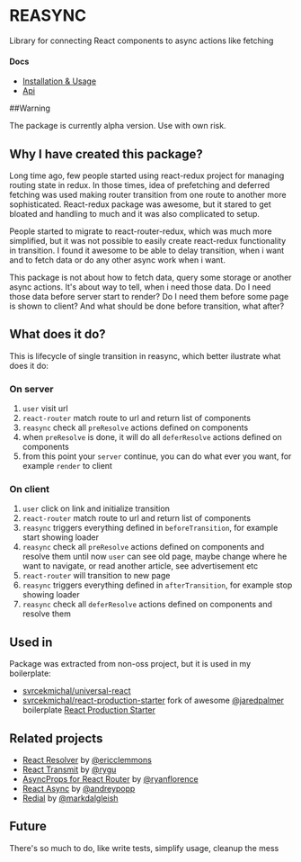 # REASYNC

Library for connecting React components to async actions like fetching

#### Docs

- [Installation & Usage](https://github.com/svrcekmichal/reasync/blob/master/docs/USAGE.md)
- [Api](https://github.com/svrcekmichal/reasync/blob/master/docs/API.md)

##Warning

The package is currently alpha version. Use with own risk.

## Why I have created this package?

Long time ago, few people started using react-redux project for managing routing state in redux. In those times, idea of prefetching
and deferred fetching was used making router transition from one route to another more sophisticated. React-redux package was awesome,
but it stared to get bloated and handling to much and it was also complicated to setup.

People started to migrate to react-router-redux, which was much more simplified, but it was not possible to easily create react-redux functionality in transition. 
I found it awesome to be able to delay transition, when i want and to fetch data or do any other async work when i want.

This package is not about how to fetch data, query some storage or another async actions. It's about way to tell, when i need those data. Do I need those data
before server start to render? Do I need them before some page is shown to client? And what should be done before transition, what after? 

## What does it do?

This is lifecycle of single transition in reasync, which better ilustrate what does it do:

### On server

1. `user` visit url
2. `react-router` match route to url and return list of components
3. `reasync` check all `preResolve` actions defined on components
4. when `preResolve` is done, it will do all `deferResolve` actions defined on components
5. from this point your `server` continue, you can do what ever you want, for example `render` to client

### On client

1. `user` click on link and initialize transition
2. `react-router` match route to url and return list of components
3. `reasync` triggers everything defined in `beforeTransition`, for example start showing loader
4. `reasync` check all `preResolve` actions defined on components and resolve them
until now `user` can see old page, maybe change where he want to navigate, or read another article, see advertisement etc
5. `react-router` will transition to new page
6. `reasync` triggers everything defined in `afterTransition`, for example stop showing loader
7. `reasync` check all `deferResolve` actions defined on components and resolve them

## Used in

Package was extracted from non-oss project, but it is used in my boilerplate:

- [svrcekmichal/universal-react](https://github.com/svrcekmichal/universal-react)
- [svrcekmichal/react-production-starter](https://github.com/svrcekmichal/react-production-starter) fork of awesome [@jaredpalmer](https://twitter.com/jaredpalmer) boilerplate [React Production Starter](https://github.com/jaredpalmer/react-production-starter)

## Related projects

- [React Resolver](https://github.com/ericclemmons/react-resolver) by [@ericclemmons](https://twitter.com/ericclemmons)
- [React Transmit](https://github.com/RickWong/react-transmit) by [@rygu](https://twitter.com/rygu)
- [AsyncProps for React Router](https://github.com/rackt/async-props) by [@ryanflorence](https://twitter.com/ryanflorence)
- [React Async](https://github.com/andreypopp/react-async) by [@andreypopp](https://twitter.com/andreypopp)
- [Redial](https://github.com/markdalgleish/redial) by [@markdalgleish](https://twitter.com/markdalgleish)

## Future

There's so much to do, like write tests, simplify usage, cleanup the mess
